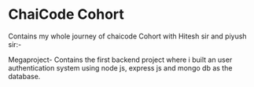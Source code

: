 # ChaiCode Cohort

Contains my whole journey of chaicode Cohort with Hitesh sir and piyush sir:-

Megaproject- Contains the first backend project where i built an user authentication system using node js, express js and mongo db as the database.
